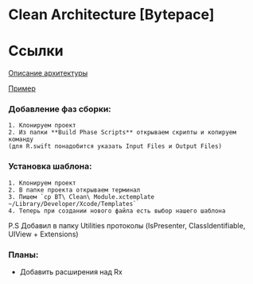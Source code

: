 # Clean Architecture [Bytepace]

# Ссылки
[Описание архитектуры](https://github.com/BytePace/Clean-Architecture-BP/blob/master/Bytepace%20Architecture.md)

[Пример](https://github.com/BytePace/Clean-Architecture-BP/tree/master/CA-Github-Example)

### Добавление фаз сборки:
    1. Клонируем проект
    2. Из папки **Build Phase Scripts** открываем скрипты и копируем команду 
    (для R.swift понадобится указать Input Files и Output Files)

### Установка шаблона:
    1. Клонируем проект
    2. В папке проекта открываем терминал
    3. Пишем `cp BT\ Clean\ Module.xctemplate ~/Library/Developer/Xcode/Templates`
    4. Теперь при создании нового файла есть выбор нашего шаблона

P.S Добавил в папку Utilities протоколы (IsPresenter, ClassIdentifiable, UIView + Extensions) 

### Планы: 
- Добавить расширения над Rx
